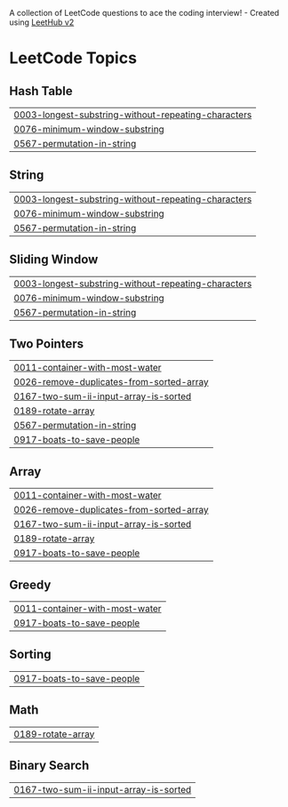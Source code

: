 A collection of LeetCode questions to ace the coding interview! - Created using [LeetHub v2](https://github.com/arunbhardwaj/LeetHub-2.0)
<!---LeetCode Topics Start-->
# LeetCode Topics
## Hash Table
|  |
| ------- |
| [0003-longest-substring-without-repeating-characters](https://github.com/Delffie/DSA/tree/master/0003-longest-substring-without-repeating-characters) |
| [0076-minimum-window-substring](https://github.com/Delffie/DSA/tree/master/0076-minimum-window-substring) |
| [0567-permutation-in-string](https://github.com/Delffie/DSA/tree/master/0567-permutation-in-string) |
## String
|  |
| ------- |
| [0003-longest-substring-without-repeating-characters](https://github.com/Delffie/DSA/tree/master/0003-longest-substring-without-repeating-characters) |
| [0076-minimum-window-substring](https://github.com/Delffie/DSA/tree/master/0076-minimum-window-substring) |
| [0567-permutation-in-string](https://github.com/Delffie/DSA/tree/master/0567-permutation-in-string) |
## Sliding Window
|  |
| ------- |
| [0003-longest-substring-without-repeating-characters](https://github.com/Delffie/DSA/tree/master/0003-longest-substring-without-repeating-characters) |
| [0076-minimum-window-substring](https://github.com/Delffie/DSA/tree/master/0076-minimum-window-substring) |
| [0567-permutation-in-string](https://github.com/Delffie/DSA/tree/master/0567-permutation-in-string) |
## Two Pointers
|  |
| ------- |
| [0011-container-with-most-water](https://github.com/Delffie/DSA/tree/master/0011-container-with-most-water) |
| [0026-remove-duplicates-from-sorted-array](https://github.com/Delffie/DSA/tree/master/0026-remove-duplicates-from-sorted-array) |
| [0167-two-sum-ii-input-array-is-sorted](https://github.com/Delffie/DSA/tree/master/0167-two-sum-ii-input-array-is-sorted) |
| [0189-rotate-array](https://github.com/Delffie/DSA/tree/master/0189-rotate-array) |
| [0567-permutation-in-string](https://github.com/Delffie/DSA/tree/master/0567-permutation-in-string) |
| [0917-boats-to-save-people](https://github.com/Delffie/DSA/tree/master/0917-boats-to-save-people) |
## Array
|  |
| ------- |
| [0011-container-with-most-water](https://github.com/Delffie/DSA/tree/master/0011-container-with-most-water) |
| [0026-remove-duplicates-from-sorted-array](https://github.com/Delffie/DSA/tree/master/0026-remove-duplicates-from-sorted-array) |
| [0167-two-sum-ii-input-array-is-sorted](https://github.com/Delffie/DSA/tree/master/0167-two-sum-ii-input-array-is-sorted) |
| [0189-rotate-array](https://github.com/Delffie/DSA/tree/master/0189-rotate-array) |
| [0917-boats-to-save-people](https://github.com/Delffie/DSA/tree/master/0917-boats-to-save-people) |
## Greedy
|  |
| ------- |
| [0011-container-with-most-water](https://github.com/Delffie/DSA/tree/master/0011-container-with-most-water) |
| [0917-boats-to-save-people](https://github.com/Delffie/DSA/tree/master/0917-boats-to-save-people) |
## Sorting
|  |
| ------- |
| [0917-boats-to-save-people](https://github.com/Delffie/DSA/tree/master/0917-boats-to-save-people) |
## Math
|  |
| ------- |
| [0189-rotate-array](https://github.com/Delffie/DSA/tree/master/0189-rotate-array) |
## Binary Search
|  |
| ------- |
| [0167-two-sum-ii-input-array-is-sorted](https://github.com/Delffie/DSA/tree/master/0167-two-sum-ii-input-array-is-sorted) |
<!---LeetCode Topics End-->